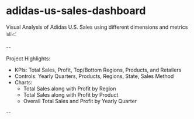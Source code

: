# adidas-us-sales-dashboard

Visual Analysis of Adidas U.S. Sales using different dimensions and metrics 📊📈

--

Project Highlights:

- KPIs: Total Sales, Profit, Top/Bottom Regions, Products, and Retailers
- Controls: Yearly Quarters, Products, Regions, State, Sales Method
- Charts:
    - Total Sales along with Profit by Region
    - Total Sales along with Profit by Product
    - Overall Total Sales and Profit by Yearly Quarter
 
--

